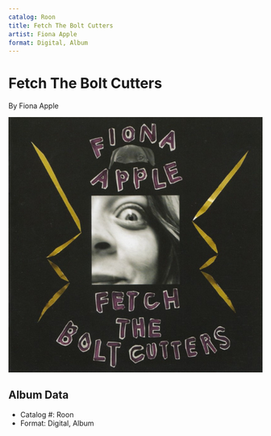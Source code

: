 ```yaml
---
catalog: Roon
title: Fetch The Bolt Cutters
artist: Fiona Apple
format: Digital, Album
---
```


# Fetch The Bolt Cutters

By Fiona Apple

![](../../assets/albumcovers/Fiona_Apple-Fetch_The_Bolt_Cutters.png)

## Album Data

- Catalog #: Roon
- Format: Digital, Album

